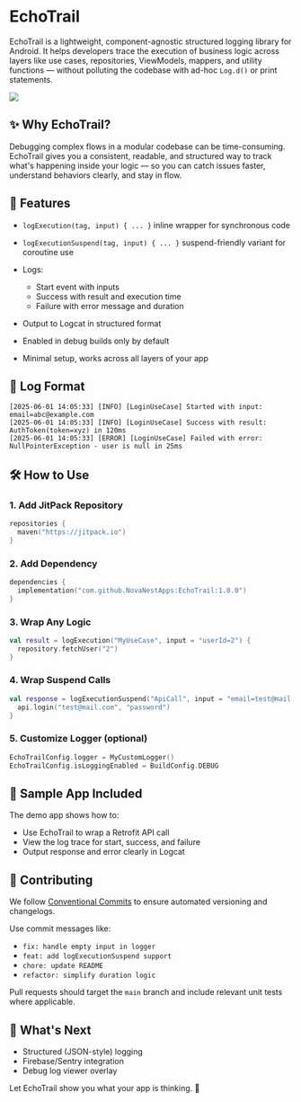 # EchoTrail

EchoTrail is a lightweight, component-agnostic structured logging library for Android. It helps developers trace the execution of business logic across layers like use cases, repositories, ViewModels, mappers, and utility functions — without polluting the codebase with ad-hoc `Log.d()` or print statements.

[![](https://jitpack.io/v/NovaNestApps/EchoTrail.svg)](https://jitpack.io/#NovaNestApps/EchoTrail)

## ✨ Why EchoTrail?

Debugging complex flows in a modular codebase can be time-consuming. EchoTrail gives you a consistent, readable, and structured way to track what's happening inside your logic — so you can catch issues faster, understand behaviors clearly, and stay in flow.

## 🚀 Features

* `logExecution(tag, input) { ... }` inline wrapper for synchronous code
* `logExecutionSuspend(tag, input) { ... }` suspend-friendly variant for coroutine use
* Logs:

  * Start event with inputs
  * Success with result and execution time
  * Failure with error message and duration
* Output to Logcat in structured format
* Enabled in debug builds only by default
* Minimal setup, works across all layers of your app

## 🧱 Log Format

```
[2025-06-01 14:05:33] [INFO] [LoginUseCase] Started with input: email=abc@example.com
[2025-06-01 14:05:33] [INFO] [LoginUseCase] Success with result: AuthToken(token=xyz) in 120ms
[2025-06-01 14:05:33] [ERROR] [LoginUseCase] Failed with error: NullPointerException - user is null in 25ms
```

## 🛠 How to Use

### 1. Add JitPack Repository

```kotlin
repositories {
  maven("https://jitpack.io")
}
```

### 2. Add Dependency

```kotlin
dependencies {
  implementation("com.github.NovaNestApps:EchoTrail:1.0.0")
}
```

### 3. Wrap Any Logic

```kotlin
val result = logExecution("MyUseCase", input = "userId=2") {
  repository.fetchUser("2")
}
```

### 4. Wrap Suspend Calls

```kotlin
val response = logExecutionSuspend("ApiCall", input = "email=test@mail.com") {
  api.login("test@mail.com", "password")
}
```

### 5. Customize Logger (optional)

```kotlin
EchoTrailConfig.logger = MyCustomLogger()
EchoTrailConfig.isLoggingEnabled = BuildConfig.DEBUG
```

## 🧪 Sample App Included

The demo app shows how to:

* Use EchoTrail to wrap a Retrofit API call
* View the log trace for start, success, and failure
* Output response and error clearly in Logcat

## 🤝 Contributing

We follow [Conventional Commits](https://www.conventionalcommits.org/en/v1.0.0/) to ensure automated versioning and changelogs.

Use commit messages like:

* `fix: handle empty input in logger`
* `feat: add logExecutionSuspend support`
* `chore: update README`
* `refactor: simplify duration logic`

Pull requests should target the `main` branch and include relevant unit tests where applicable.

## 🧩 What's Next

* Structured (JSON-style) logging
* Firebase/Sentry integration
* Debug log viewer overlay

Let EchoTrail show you what your app is thinking. 🧠
